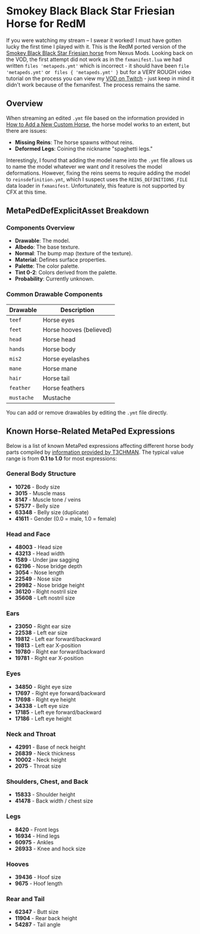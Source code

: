 
# Smokey Black Black Star Friesian Horse for RedM

If you were watching my stream – I swear it worked! I must have gotten lucky the first time I played with it. This is the RedM ported version of the [Smokey Black Black Star Friesian horse](https://www.nexusmods.com/reddeadredemption2/mods/2352) from Nexus Mods. Looking back on the VOD, the first attempt did not work as in the `fxmanifest.lua` we had written `files 'metapeds.ymt'` which is incorrect - it should have been `file 'metapeds.ymt'` or ` files { 'metapeds.ymt' }` but for a VERY ROUGH video tutorial on the process you can view my [VOD on Twitch](https://www.twitch.tv/videos/2284448223) - just keep in mind it didn't work because of the fxmanifest. The process remains the same. 

## Overview

When streaming an edited `.ymt` file based on the information provided in [How to Add a New Custom Horse](https://forum.cfx.re/t/how-to-add-a-new-custom-horse), the horse model works to an extent, but there are issues:

- **Missing Reins**: The horse spawns without reins.
- **Deformed Legs**: Coining the nickname "spaghetti legs."

Interestingly, I found that adding the model name into the `.ymt` file allows us to name the model whatever we want *and* it resolves the model deformations. However, fixing the reins seems to require adding the model to `reinsdefinition.ymt`, which I suspect uses the `REINS_DEFINITIONS_FILE` data loader in `fxmanifest`. Unfortunately, this feature is not supported by CFX at this time.

## MetaPedDefExplicitAsset Breakdown

### Components Overview

- **Drawable**: The model.
- **Albedo**: The base texture.
- **Normal**: The bump map (texture of the texture).
- **Material**: Defines surface properties.
- **Palette**: The color palette.
- **Tint 0-2**: Colors derived from the palette.
- **Probability**: Currently unknown.

### Common Drawable Components

| Drawable | Description            |
| -------- | ---------------------- |
| `teef`   | Horse eyes             |
| `feet`   | Horse hooves (believed)|
| `head`   | Horse head             |
| `hands`  | Horse body             |
| `mis2`   | Horse eyelashes        |
| `mane`   | Horse mane             |
| `hair`   | Horse tail             |
| `feather`| Horse feathers         |
| `mustache`| Mustache              |

You can add or remove drawables by editing the `.ymt` file directly.

## Known Horse-Related MetaPed Expressions

Below is a list of known MetaPed expressions affecting different horse body parts compiled by [information provided by T3CHMAN](https://pastebin.com/Ld76cAn7). The typical value range is from **0.1 to 1.0** for most expressions:

### General Body Structure
- **10726** - Body size
- **3015** - Muscle mass
- **8147** - Muscle tone / veins
- **57577** - Belly size
- **63348** - Belly size (duplicate)
- **41611** - Gender (0.0 = male, 1.0 = female)

### Head and Face
- **48003** - Head size
- **43213** - Head width
- **1589** - Under jaw sagging
- **62196** - Nose bridge depth
- **3054** - Nose length
- **22549** - Nose size
- **29982** - Nose bridge height
- **36120** - Right nostril size
- **35608** - Left nostril size

### Ears
- **23050** - Right ear size
- **22538** - Left ear size
- **19812** - Left ear forward/backward
- **19813** - Left ear X-position
- **19780** - Right ear forward/backward
- **19781** - Right ear X-position

### Eyes
- **34850** - Right eye size
- **17697** - Right eye forward/backward
- **17698** - Right eye height
- **34338** - Left eye size
- **17185** - Left eye forward/backward
- **17186** - Left eye height

### Neck and Throat
- **42991** - Base of neck height
- **26839** - Neck thickness
- **10002** - Neck height
- **2075** - Throat size

### Shoulders, Chest, and Back
- **15833** - Shoulder height
- **41478** - Back width / chest size

### Legs
- **8420** - Front legs
- **16934** - Hind legs
- **60975** - Ankles
- **26933** - Knee and hock size

### Hooves
- **39436** - Hoof size
- **9675** - Hoof length

### Rear and Tail
- **62347** - Butt size
- **11904** - Rear back height
- **54287** - Tail angle
